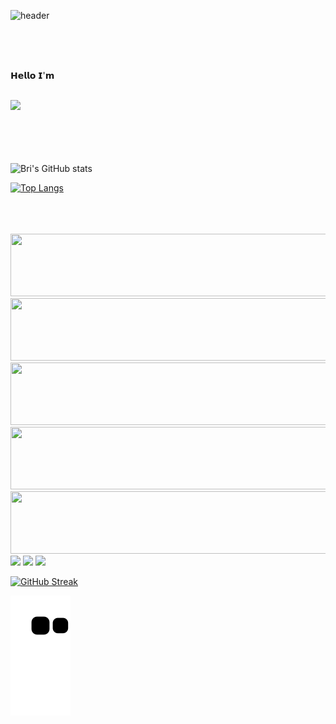 ![header](https://capsule-render.vercel.app/api?height=300&text=Bri&nbsp;&nbsp;Chavez&fontColor=32CD32&fontSize=100&fontAlignY=30&desc=data&nbsp;engineer&descAlign=40&animation=twinkling&color=0:191970,100:4682B4)


<!-- &color=_custom_gradient&color=0:0047AB,100:301934 -->
</br>
</br>
</br>


𝗛𝗲𝗹𝗹𝗼 𝗜'𝗺


</br>

<div id="header" align="left">
  <img src="https://blog.panoply.io/hs-fs/hubfs/Blog_images/5%20data%20tasks-%20gif1.gif?width=300&height=225&name=5%20data%20tasks-%20gif1.gif" width="40%"/>
</div>

</br>
</br>
</br>
</br>

![Bri's GitHub stats](https://github-readme-stats.vercel.app/api?username=BriChavez&show_icons=true&theme=algolia)

[![Top Langs](https://github-readme-stats.vercel.app/api/top-langs/?username=BriChavez&layout=compact&theme=algolia)](https://github.com/BriChavez/github-readme-stats)

</br>
</br>
</br>
<img src="https://github-readme-linkedin.vercel.app/user?username=bri-chavez" width="730" height="100" />

<img src="https://github-readme-linkedin-2nk85ecf1-brichavez.vercel.app/user?username=bri-chavez" width="730" height="100" />
<img src="https://github-readme-linkedin-2nk85ecf1-brichavez.vercel.app/education?username=bri-chavez" width="730" height="100" />
<img src="https://github-readme-linkedin-2nk85ecf1-brichavez.vercel.app/languages?username=bri-chavez" width="730" height="100" />
<img src="https://github-readme-linkedin-2nk85ecf1-brichavez.vercel.app/user?username=bri-chavez" width="730" height="100" />

<img src="https://github-readme-linkedin-brichavez.vercel.app/education?username=bri-chavez" />

<img src="https://github-readme-linkedin-pink.vercel.app/education?username=bri-chavez" />


<img src="https://github-readme-linkedin-git-master-brichavez.vercel.app/education?username=bri-chavez" />
</br>


[![GitHub Streak](https://streak-stats.demolab.com?user=brichavez&theme=deepBlue)](https://git.io/streak-stats)



![Snake animation](https://github.com/brichavez/brichavez/blob/output/github-contribution-grid-snake.svg)
